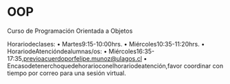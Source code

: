 # OOP
Curso de Programación Orientada a Objetos

Horariodeclases:
• Martes9:15-10:00hrs.
• Miércoles10:35-11:20hrs.
• HorariodeAtencióndealumnas/os:
• Miércoles16:35-17:35,previoacuerdoporfelipe.munoz@ulagos.cl • Encasodetenerchoquedehorarioconelhorariodeatención,favor
coordinar con tiempo por correo para una sesión virtual.
